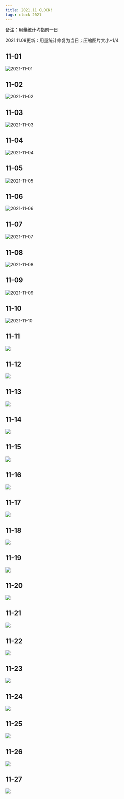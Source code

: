```yaml
---
title: 2021.11 CLOCK!
tags: clock 2021
---
```


备注：用量统计均指前一日

2021.11.08更新：用量统计修复为当日；压缩图片大小*1/4

## 11-01

![2021-11-01](/assets/images/clock/2021-11-01.jpg)

## 11-02 

![2021-11-02](/assets/images/clock/2021-11-02.jpg)

## 11-03

![2021-11-03](/assets/images/clock/2021-11-03.jpg)

## 11-04

![2021-11-04](/assets/images/clock/2021-11-04.jpg)

## 11-05

![2021-11-05](/assets/images/clock/2021-11-05.jpg)

## 11-06

![2021-11-06](/assets/images/clock/2021-11-06.jpg)

## 11-07

![2021-11-07](/assets/images/clock/2021-11-07.jpg)

## 11-08

![2021-11-08](/assets/images/clock/2021-11-08.jpg)

## 11-09

![2021-11-09](/assets/images/clock/2021-11-09.jpg)

## 11-10

![2021-11-10](/assets/images/clock/2021-11-10.jpg)

## 11-11

![](/assets/images/clock/2021-11-11.jpg)

## 11-12

![](/assets/images/clock/2021-11-12.jpg)

## 11-13

![](/assets/images/clock/2021-11-13.jpg)

## 11-14

![](/assets/images/clock/2021-11-14.jpg)

## 11-15

![](/assets/images/clock/2021-11-15.jpg)

## 11-16

![](/assets/images/clock/2021-11-16.jpg)

## 11-17

![](/assets/images/clock/2021-11-17.jpg)

## 11-18

![](/assets/images/clock/2021-11-18.jpg)

## 11-19

![](/assets/images/clock/2021-11-19.jpg)

## 11-20

![](/assets/images/clock/2021-11-20.jpg)

## 11-21

![](/assets/images/clock/2021-11-21.jpg)

## 11-22

![](/assets/images/clock/2021-11-22.jpg)

## 11-23

![](/assets/images/clock/2021-11-23.jpg)

## 11-24

![](/assets/images/clock/2021-11-24.jpg)

## 11-25

![](/assets/images/clock/2021-11-25.jpg)

## 11-26

![](/assets/images/clock/2021-11-26.jpg)

## 11-27

![](/assets/images/clock/2021-11-27.jpg)
